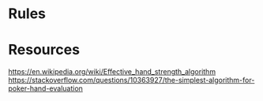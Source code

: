 # Rules

# Resources
https://en.wikipedia.org/wiki/Effective_hand_strength_algorithm
https://stackoverflow.com/questions/10363927/the-simplest-algorithm-for-poker-hand-evaluation
